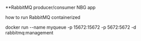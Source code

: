 ﻿**RabbitMQ  producer/consumer NBG app





how to run RabbitMQ containerized

docker run --name myqueue -p 15672:15672 -p 5672:5672 -d rabbitmq:management
